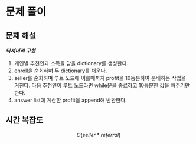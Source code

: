   # 문제 풀이

## 문제 해설

***딕셔너리 구현***


1. 개인별 추천인과 소득을 담을 dictionary를 생성한다.
2. enroll을 순회하며 두 dictionary를 채운다.
3. seller를 순회하며 루트 노드에 이를때까지 profit을 10등분하여 분배하는 작업을 거친다. 다음 추천인이 루트 노드라면 while문을 종료하고 10등분한 값을 빼주기만 한다.
4. answer list에 계산한 profit을 append해 반환한다.

## 시간 복잡도

$$O(seller * referral)$$

